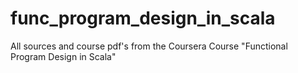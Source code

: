 # func_program_design_in_scala

All sources and course pdf's from the Coursera Course "Functional Program Design in Scala"